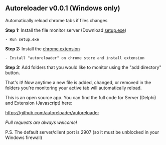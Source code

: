 ## Autoreloader v0.0.1 (Windows only)

Automatically reload chrome tabs if files changes

**Step 1:** Install the file monitor server (Download [setup.exe](https://github.com/autoreloader/autoreloader/blob/master/Setup.exe?raw=true)) 
	
	- Run setup.exe

**Step 2:** Install the [chrome extension](https://chrome.google.com/webstore/detail/autoreloader-reload-tab-o/innoeeijgleieecngfliphpjchmcobok?hl=en-US)

	- Install "autoreloader" on chrome store and install extension
	
**Step 3:** Add folders that you would like to monitor using the "add directory" button.

That's it! Now anytime a new file is added, changed, or removed in the folders you're
monitoring your active tab will automatically reload.

This is an open source app. You can find the full code for Server (Delphi) and Extension (Javascript)
here:

https://github.com/autoreloader/autoreloader

*Pull requests are always welcome!*

P.S. The default server/client port is 2907 (so it must be unblocked in your Windows firewall)

